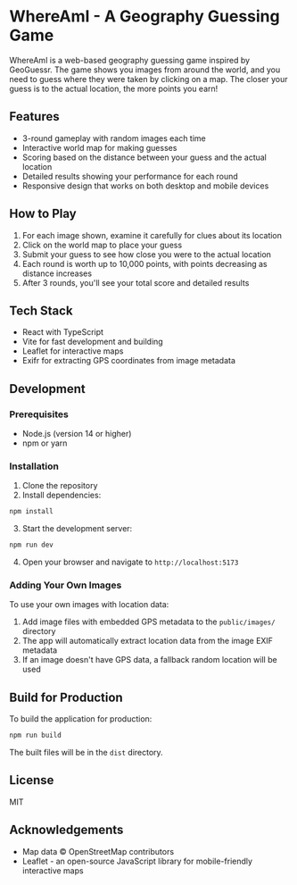 # WhereAmI - A Geography Guessing Game

WhereAmI is a web-based geography guessing game inspired by GeoGuessr. The game shows you images from around the world, and you need to guess where they were taken by clicking on a map. The closer your guess is to the actual location, the more points you earn!

## Features

- 3-round gameplay with random images each time
- Interactive world map for making guesses
- Scoring based on the distance between your guess and the actual location
- Detailed results showing your performance for each round
- Responsive design that works on both desktop and mobile devices

## How to Play

1. For each image shown, examine it carefully for clues about its location
2. Click on the world map to place your guess
3. Submit your guess to see how close you were to the actual location
4. Each round is worth up to 10,000 points, with points decreasing as distance increases
5. After 3 rounds, you'll see your total score and detailed results

## Tech Stack

- React with TypeScript
- Vite for fast development and building
- Leaflet for interactive maps
- Exifr for extracting GPS coordinates from image metadata

## Development

### Prerequisites

- Node.js (version 14 or higher)
- npm or yarn

### Installation

1. Clone the repository
2. Install dependencies:

```bash
npm install
```

3. Start the development server:

```bash
npm run dev
```

4. Open your browser and navigate to `http://localhost:5173`

### Adding Your Own Images

To use your own images with location data:

1. Add image files with embedded GPS metadata to the `public/images/` directory
2. The app will automatically extract location data from the image EXIF metadata
3. If an image doesn't have GPS data, a fallback random location will be used

## Build for Production

To build the application for production:

```bash
npm run build
```

The built files will be in the `dist` directory.

## License

MIT

## Acknowledgements

- Map data © OpenStreetMap contributors
- Leaflet - an open-source JavaScript library for mobile-friendly interactive maps
